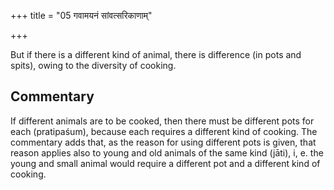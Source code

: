 +++
title = "05 गवामयनं सांवत्सरिकाणाम्"

+++

But if there is a different kind of animal, there is difference (in pots and spits), owing to the diversity of cooking.

## Commentary

If different animals are to be cooked, then there must be different pots for each (pratipaśum), because each requires a different kind of cooking. The commentary adds that, as the reason for using different pots is given, that reason applies also to young and old animals of the same kind (jāti), i, e. the young and small animal would require a different pot and a different kind of cooking.


